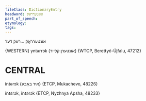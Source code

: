 ```yaml
---
fileClass: DictionaryEntry
headword: אונטערראָק
part_of_speech: 
etymology: 
tags: 
---
```

אונטערראָק
...רעק
דער

{WESTERN}
yntərrɔk {אונטערן קלייד} {WTCP, Berettyó-Újfalu, 47212}

CENTRAL
========

intərɔk {איר באָבע} {ETCP, Mukachevo, 48226}

ɩ́ntɛrɔk, ɩ́ntərɔk {ETCP, Nyzhnya Apsha, 48233}
